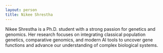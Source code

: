 ```yaml
---
layout: person
title: Nikee Shrestha 
---
```


Nikee Shrestha is a Ph.D. student with a strong passion for genetics and genomics. Her research focuses on integrating classical population genetics, comparative genomics, and modern AI tools to uncover gene functions and advance our understanding of complex biological systems.
